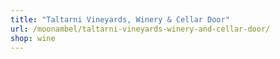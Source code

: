 ```yaml
---
title: "Taltarni Vineyards, Winery & Cellar Door"
url: /moonambel/taltarni-vineyards-winery-and-cellar-door/
shop: wine
---
```

